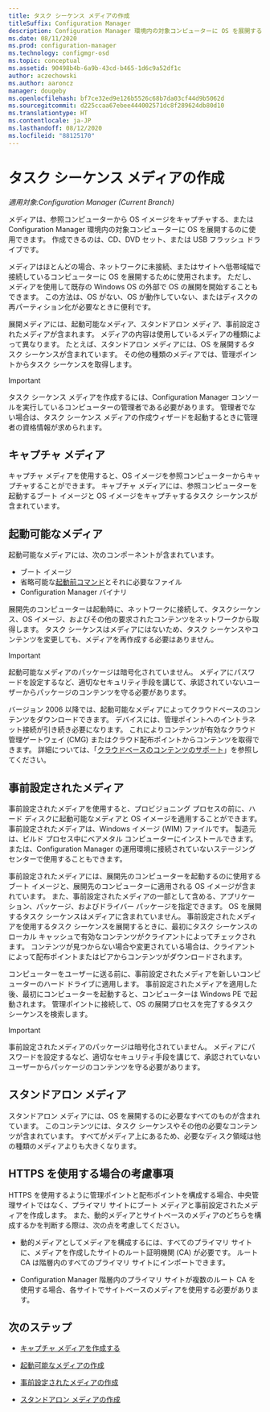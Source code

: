 ```yaml
---
title: タスク シーケンス メディアの作成
titleSuffix: Configuration Manager
description: Configuration Manager 環境内の対象コンピューターに OS を展開するため、タスク シーケンス メディアを作成します。
ms.date: 08/11/2020
ms.prod: configuration-manager
ms.technology: configmgr-osd
ms.topic: conceptual
ms.assetid: 90498b4b-6a9b-43cd-b465-1d6c9a52df1c
author: aczechowski
ms.author: aaroncz
manager: dougeby
ms.openlocfilehash: bf7ce32ed9e126b5526c68b7da03cf44d9b5062d
ms.sourcegitcommit: d225ccaa67ebee444002571dc8f289624db80d10
ms.translationtype: HT
ms.contentlocale: ja-JP
ms.lasthandoff: 08/12/2020
ms.locfileid: "88125170"
---
```

# <a name="create-task-sequence-media"></a>タスク シーケンス メディアの作成

*適用対象:Configuration Manager (Current Branch)*

メディアは、参照コンピューターから OS イメージをキャプチャする、または Configuration Manager 環境内の対象コンピューターに OS を展開するのに使用できます。 作成できるのは、CD、DVD セット、または USB フラッシュ ドライブです。

メディアはほとんどの場合、ネットワークに未接続、またはサイトへ低帯域幅で接続しているコンピューターに OS を展開するために使用されます。 ただし、メディアを使用して既存の Windows OS の外部で OS の展開を開始することもできます。 この方法は、OS がない、OS が動作していない、またはディスクの再パーティション化が必要なときに便利です。

展開メディアには、起動可能なメディア、スタンドアロン メディア、事前設定されたメディアが含まれます。 メディアの内容は使用しているメディアの種類によって異なります。 たとえば、スタンドアロン メディアには、OS を展開するタスク シーケンスが含まれています。 その他の種類のメディアでは、管理ポイントからタスク シーケンスを取得します。

> [!IMPORTANT]
> タスク シーケンス メディアを作成するには、Configuration Manager コンソールを実行しているコンピューターの管理者である必要があります。 管理者でない場合は、タスク シーケンス メディアの作成ウィザードを起動するときに管理者の資格情報が求められます。

## <a name="capture-media"></a><a name="BKMK_PlanCaptureMedia"></a> キャプチャ メディア

キャプチャ メディアを使用すると、OS イメージを参照コンピューターからキャプチャすることができます。 キャプチャ メディアには、参照コンピューターを起動するブート イメージと OS イメージをキャプチャするタスク シーケンスが含まれています。

## <a name="bootable-media"></a><a name="BKMK_PlanBootableMedia"></a> 起動可能なメディア

起動可能なメディアには、次のコンポーネントが含まれています。

- ブート イメージ
- 省略可能な[起動前コマンド](../understand/prestart-commands-for-task-sequence-media.md)とそれに必要なファイル
- Configuration Manager バイナリ

展開先のコンピューターは起動時に、ネットワークに接続して、タスクシーケンス、OS イメージ、およびその他の要求されたコンテンツをネットワークから取得します。 タスク シーケンスはメディアにはないため、タスク シーケンスやコンテンツを変更しても、メディアを再作成する必要はありません。  

> [!IMPORTANT]  
> 起動可能なメディアのパッケージは暗号化されていません。 メディアにパスワードを設定するなど、適切なセキュリティ手段を講じて、承認されていないユーザーからパッケージのコンテンツを守る必要があります。  

バージョン 2006 以降では、起動可能なメディアによってクラウドベースのコンテンツをダウンロードできます。 デバイスには、管理ポイントへのイントラネット接続が引き続き必要になります。 これによりコンテンツが有効なクラウド管理ゲートウェイ (CMG) またはクラウド配布ポイントからコンテンツを取得できます。<!--6209223--> 詳細については、「[クラウドベースのコンテンツのサポート](use-bootable-media-to-deploy-windows-over-the-network.md#support-for-cloud-based-content)」を参照してください。

## <a name="prestaged-media"></a><a name="BKMK_PlanPrestagedMedia"></a> 事前設定されたメディア

事前設定されたメディアを使用すると、プロビジョニング プロセスの前に、ハード ディスクに起動可能なメディアと OS イメージを適用することができます。 事前設定されたメディアは、Windows イメージ (WIM) ファイルです。 製造元は、ビルド プロセス中にベアメタル コンピューターにインストールできます。 または、Configuration Manager の運用環境に接続されていないステージング センターで使用することもできます。

事前設定されたメディアには、展開先のコンピューターを起動するのに使用するブート イメージと、展開先のコンピューターに適用される OS イメージが含まれています。 また、事前設定されたメディアの一部として含める、アプリケーション、パッケージ、およびドライバー パッケージを指定できます。 OS を展開するタスク シーケンスはメディアに含まれていません。 事前設定されたメディアを使用するタスク シーケンスを展開するときに、最初にタスク シーケンスのローカル キャッシュで有効なコンテンツがクライアントによってチェックされます。 コンテンツが見つからない場合や変更されている場合は、クライアントによって配布ポイントまたはピアからコンテンツがダウンロードされます。  

コンピューターをユーザーに送る前に、事前設定されたメディアを新しいコンピューターのハード ドライブに適用します。 事前設定されたメディアを適用した後、最初にコンピューターを起動すると、コンピューターは Windows PE で起動されます。 管理ポイントに接続して、OS の展開プロセスを完了するタスク シーケンスを検索します。  

> [!IMPORTANT]
> 事前設定されたメディアのパッケージは暗号化されていません。 メディアにパスワードを設定するなど、適切なセキュリティ手段を講じて、承認されていないユーザーからパッケージのコンテンツを守る必要があります。

## <a name="standalone-media"></a><a name="BKMK_PlanStandaloneMedia"></a> スタンドアロン メディア

スタンドアロン メディアには、OS を展開するのに必要なすべてのものが含まれています。 このコンテンツには、タスク シーケンスやその他の必要なコンテンツが含まれています。 すべてがメディア上にあるため、必要なディスク領域は他の種類のメディアよりも大きくなります。

## <a name="considerations-when-using-https"></a>HTTPS を使用する場合の考慮事項

HTTPS を使用するように管理ポイントと配布ポイントを構成する場合、中央管理サイトではなく、プライマリ サイトにブート メディアと事前設定されたメディアを作成します。 また、動的メディアとサイトベースのメディアのどちらを構成するかを判断する際は、次の点を考慮してください。  

- 動的メディアとしてメディアを構成するには、すべてのプライマリ サイトに、メディアを作成したサイトのルート証明機関 (CA) が必要です。 ルート CA は階層内のすべてのプライマリ サイトにインポートできます。  

- Configuration Manager 階層内のプライマリ サイトが複数のルート CA を使用する場合、各サイトでサイトベースのメディアを使用する必要があります。  

## <a name="next-steps"></a>次のステップ

- [キャプチャ メディアを作成する](create-capture-media.md)

- [起動可能なメディアの作成](create-bootable-media.md)

- [事前設定されたメディアの作成](create-prestaged-media.md)

- [スタンドアロン メディアの作成](create-stand-alone-media.md)

